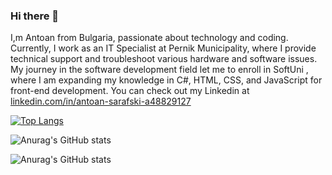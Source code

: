 ### Hi there 👋
I,m Antoan from Bulgaria, passionate about technology and coding. Currently, I work as an IT Specialist at Pernik Municipality, where I provide technical support and troubleshoot various hardware and software issues. My journey in the software development field let me to enroll in SoftUni , where I am expanding my knowledge in C#, HTML, CSS, and JavaScript for front-end development. You can check out my Linkedin at [linkedin.com/in/antoan-sarafski-a48829127](https://www.linkedin.com/in/antoan-sarafski-a48829127/)

[![Top Langs](https://github-readme-stats.vercel.app/api/top-langs/?username=antoansarafski&layout=pie)](https://github.com/anuraghazra/github-readme-stats)

![Anurag's GitHub stats](https://github-readme-stats.vercel.app/api?username=antoansarafski&hide=contribs,prs)

![Anurag's GitHub stats](https://github-readme-stats.vercel.app/api?username=antoansarafski&show_icons=true&theme=radical)
